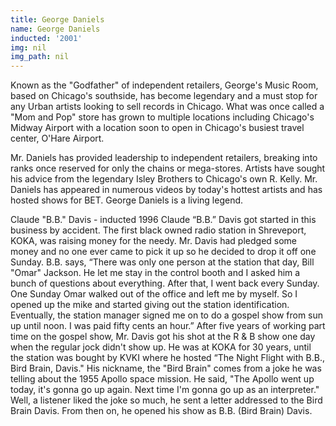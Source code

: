 ```yaml
---
title: George Daniels
name: George Daniels
inducted: '2001'
img: nil
img_path: nil
---
```


Known as the "Godfather" of independent retailers, George's Music Room, based on Chicago's southside, has become legendary and a must stop for any Urban artists looking to sell records in Chicago. What was once called a "Mom and Pop" store has grown to multiple locations including Chicago's Midway Airport with a location soon to open in Chicago's busiest travel center, O'Hare Airport.

Mr. Daniels has provided leadership to independent retailers, breaking into ranks once reserved for only the chains or mega-stores. Artists have sought his advice from the legendary Isley Brothers to Chicago's own R. Kelly. Mr. Daniels has appeared in numerous videos by today's hottest artists and has hosted shows for BET.   George Daniels is a living legend.

Claude "B.B." Davis  - inducted 1996
Claude “B.B.” Davis got started in this business by accident. The first black owned radio station in Shreveport, KOKA, was raising money for the needy. Mr. Davis had pledged some money and no one ever came to pick it up so he decided to drop it off one Sunday.  B.B. says, “There was only one person at the station that day, Bill "Omar" Jackson. He let me stay in the control booth and I asked him a bunch of questions about everything. After that, I went back every Sunday. One Sunday Omar walked out of the office and left me by myself. So I opened up the mike and started giving out the station identification. Eventually, the station manager signed me on to do a gospel show from sun up until noon. I was paid fifty cents an hour.”
After five years of working part time on the gospel show, Mr. Davis got his shot at the R & B show one day when the regular jock didn't show up. He was at KOKA for 30 years, until the station was bought by KVKI where he hosted “The Night Flight with B.B., Bird Brain, Davis." His nickname, the "Bird Brain" comes from a joke he was telling about the 1955 Apollo space mission. He said, "The Apollo went up today, it's gonna go up again. Next time I'm gonna go up as an interpreter." Well, a listener liked the joke so much, he sent a letter addressed to the Bird Brain Davis. From then on, he opened his show as B.B. (Bird Brain) Davis.
